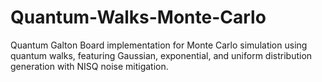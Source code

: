 # Quantum-Walks-Monte-Carlo
Quantum Galton Board implementation for Monte Carlo simulation using quantum walks, featuring Gaussian, exponential, and uniform distribution generation with NISQ noise mitigation.
